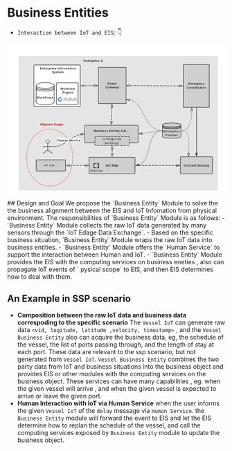# Business Entities
- `Interaction between IoT and EIS`: :point_down:
<center>
<img src="../images/Business-Entities.png"/>
</center>
## Design and Goal
We propose the `Business Entity` Module to solve the the business alignment between the EIS and IoT Infomation from physical environment. The responsibilities of `Business Entity` Module is as follows:
- `Business Entity` Module  collects  the  raw IoT data generated by many sensors through the `IoT Edage Data Exchange`.
- Based on the specific business situation,  `Business Entity` Module wraps the raw IoT data into business entities.
- `Business Entity` Module offers the `Human Service` to support the interaction between Human and  IoT.
-  `Business Entity` Module provides the EIS with the computing services on business eneties , also can  propagate IoT events of ` pysical scope` to EIS, and  then EIS determines how to deal with them.

## An Example in SSP scenario
- **Composition between the raw IoT data and business data correspoding to the specific scenario**
The `Vessel IoT` can generate raw data `<vid, logitude, latitude ,velocity, timestamp>` ,  and the `Vessel Business Entity`  also can acquire the business data, eg, the schedule of the vessel, the list of ports passing through, and the length of stay at each port. These data are relevant to the ssp scenario, but not generated from `Vessel IoT`. `Vessel Business Entity` combines the two party  data  from IoT and business situations into the business object and provides EIS or other modules with  the computing services on the business object. These services can have many capabilities , eg. when  the given vessel will arrive , and when the given vessel is expected to arrive or leave the given port.
- **Human Interaction  with IoT via Human Service**
when the user informs the given `Vessel IoT` of the `delay` message via `Human Service`. the `Business Entity` module will forward the event to EIS and let the EIS determine how to replan the schedule of the vessel, and call the computing services exposed by `Business Entity` module  to update  the business object.
